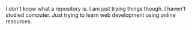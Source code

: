 I don't know what a repository is. I am just trying things though. I haven't studied computer. Just trying to learn web development using online resources. 
